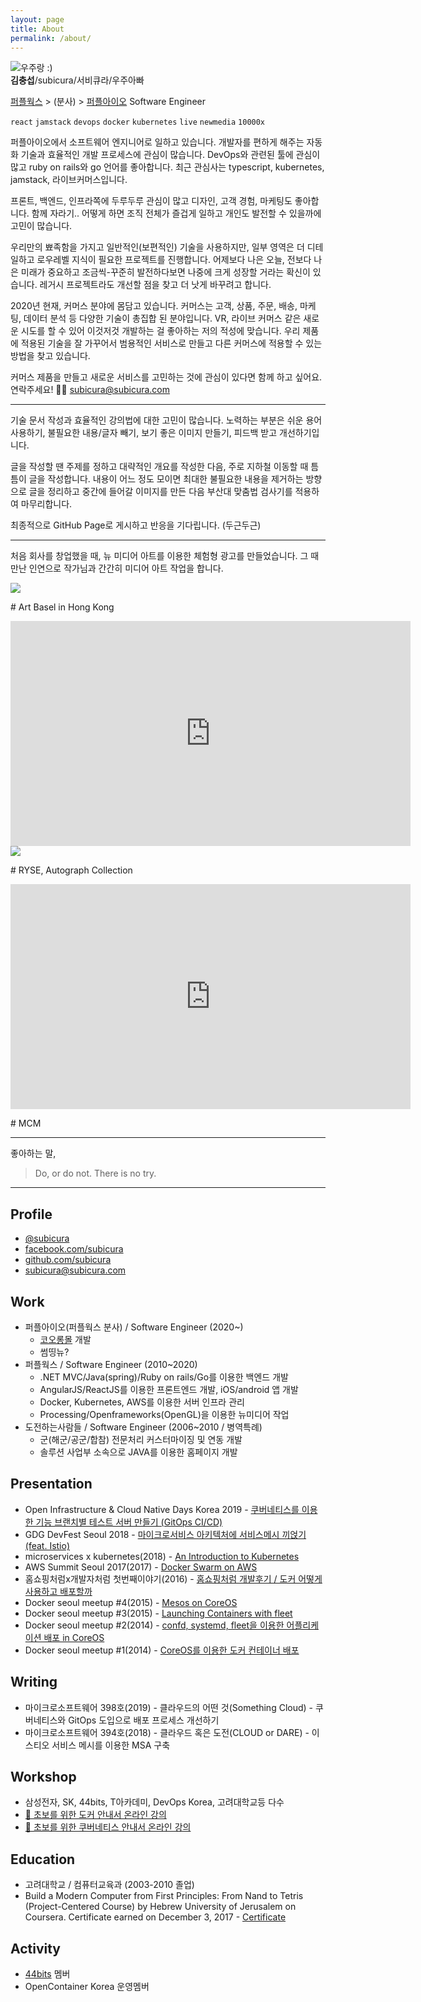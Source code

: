 ```yaml
---
layout: page
title: About
permalink: /about/
---
```


<div class="profile">
    <img class="profile-img" src="/assets/images/me_2020.jpg" alt="우주랑 :)" />
    <div class="name"><b>김충섭</b>/subicura/서비큐라/우주아빠</div>
</div>

[퍼플웍스](http://purpleworks.co.kr) > (분사) > [퍼플아이오](http://purple.io) Software Engineer

`react` `jamstack` `devops` `docker` `kubernetes` `live` `newmedia` `10000x`

퍼플아이오에서 소프트웨어 엔지니어로 일하고 있습니다. 개발자를 편하게 해주는 자동화 기술과 효율적인 개발 프로세스에 관심이 많습니다. DevOps와 관련된 툴에 관심이 많고 ruby on rails와 go 언어를 좋아합니다. 최근 관심사는 typescript, kubernetes, jamstack, 라이브커머스입니다.

프론트, 백엔드, 인프라쪽에 두루두루 관심이 많고 디자인, 고객 경험, 마케팅도 좋아합니다. 함께 자라기.. 어떻게 하면 조직 전체가 즐겁게 일하고 개인도 발전할 수 있을까에 고민이 많습니다.

우리만의 뾰족함을 가지고 일반적인(보편적인) 기술을 사용하지만, 일부 영역은 더 디테일하고 로우레벨 지식이 필요한 프로젝트를 진행합니다. 어제보다 나은 오늘, 전보다 나은 미래가 중요하고 조금씩-꾸준히 발전하다보면 나중에 크게 성장할 거라는 확신이 있습니다. 레거시 프로젝트라도 개선할 점을 찾고 더 낫게 바꾸려고 합니다.

2020년 현재, 커머스 분야에 몸담고 있습니다. 커머스는 고객, 상품, 주문, 배송, 마케팅, 데이터 분석 등 다양한 기술이 총집합 된 분야입니다. VR, 라이브 커머스 같은 새로운 시도를 할 수 있어 이것저것 개발하는 걸 좋아하는 저의 적성에 맞습니다. 우리 제품에 적용된 기술을 잘 가꾸어서 범용적인 서비스로 만들고 다른 커머스에 적용할 수 있는 방법을 찾고 있습니다.

커머스 제품을 만들고 새로운 서비스를 고민하는 것에 관심이 있다면 함께 하고 싶어요. 연락주세요! 🙋‍♂️ subicura@subicura.com

---

기술 문서 작성과 효율적인 강의법에 대한 고민이 많습니다. 노력하는 부분은 쉬운 용어 사용하기, 불필요한 내용/글자 빼기, 보기 좋은 이미지 만들기, 피드백 받고 개선하기입니다.

글을 작성할 땐 주제를 정하고 대략적인 개요를 작성한 다음, 주로 지하철 이동할 때 틈틈이 글을 작성합니다. 내용이 어느 정도 모이면 최대한 불필요한 내용을 제거하는 방향으로 글을 정리하고 중간에 들어갈 이미지를 만든 다음 부산대 맞춤법 검사기를 적용하여 마무리합니다.

최종적으로 GitHub Page로 게시하고 반응을 기다립니다. (두근두근)

---

처음 회사를 창업했을 때, 뉴 미디어 아트를 이용한 체험형 광고를 만들었습니다. 그 때 만난 인연으로 작가님과 간간히 미디어 아트 작업을 합니다.

<img class="profile-img" src="/assets/images/evermore.jpg" />

\# Art Basel in Hong Kong

<iframe title="vimeo-player" src="https://player.vimeo.com/video/277851921" width="640" height="360" frameborder="0" allowfullscreen></iframe>

<img class="profile-img" src="/assets/images/rysehotel.jpg" />

\# RYSE, Autograph Collection

<iframe src="https://player.vimeo.com/video/30174338" width="640" height="360" frameborder="0" allow="autoplay; fullscreen" allowfullscreen></iframe>

\# MCM


---

좋아하는 말,

> Do, or do not. There is no try.

---

## Profile

- <i class="nf nf-fa-twitter"></i> [@subicura](https://twitter.com/subicura/)
- <i class="nf nf-fa-facebook"></i> [facebook.com/subicura](https://www.facebook.com/subicura)
- <i class="nf nf-fa-github"></i> [github.com/subicura](https://github.com/subicura/)
- <i class="nf nf-oct-mail"></i> [subicura@subicura.com](mailto:subicura@subicura.com)

## Work

- 퍼플아이오(퍼플웍스 분사) / Software Engineer (2020~)
  - [코오롱몰](https://kolonmall.com) 개발
  - 썸띵뉴?
- 퍼플웍스 / Software Engineer (2010~2020)
  - .NET MVC/Java(spring)/Ruby on rails/Go를 이용한 백엔드 개발
  - AngularJS/ReactJS를 이용한 프론트엔드 개발, iOS/android 앱 개발
  - Docker, Kubernetes, AWS를 이용한 서버 인프라 관리
  - Processing/Openframeworks(OpenGL)을 이용한 뉴미디어 작업
- 도전하는사람들 / Software Engineer (2006~2010 / 병역특례)
  - 군(해군/공군/합참) 전문처리 커스터마이징 및 연동 개발
  - 솔루션 사업부 소속으로 JAVA를 이용한 홈페이지 개발

## Presentation
 
- Open Infrastructure & Cloud Native Days Korea 2019 - [쿠버네티스를 이용한 기능 브랜치별 테스트 서버 만들기 (GitOps CI/CD)](https://drive.google.com/file/d/1WdMCzC-L7uY2qExGSZAXOWWvU_CobPvu/view)
- GDG DevFest Seoul 2018 - [마이크로서비스 아키텍처에 서비스메시 끼얹기 (feat. Istio)](https://drive.google.com/open?id=1ZfGEN5WmHENxkOH3Lr8roL2aSYF9Qpp4)
- microservices x kubernetes(2018) - [An Introduction to Kubernetes](https://subicura.com/remark/kubernetes-intro.html)
- AWS Summit Seoul 2017(2017) - [Docker Swarm on AWS](https://youtu.be/16LNWMqphOA)
- 홈쇼핑처럼x개발자처럼 첫번째이야기(2016) - [홈쇼핑처럼 개발후기 / 도커 어떻게 사용하고 배포할까](https://www.facebook.com/purpleworks.co.kr/videos/1206111219462679/)
- Docker seoul meetup #4(2015) - [Mesos on CoreOS](https://www.slideshare.net/subicura/mesos-on-coreos)
- Docker seoul meetup #3(2015) - [Launching Containers with fleet](https://www.slideshare.net/subicura/launching-containers-with-fleet)
- Docker seoul meetup #2(2014) - [confd, systemd, fleet을 이용한 어플리케이션 배포 in CoreOS](https://www.slideshare.net/subicura/confd-systemd-fleet-in-coreos)
- Docker seoul meetup #1(2014) - [CoreOS를 이용한 도커 컨테이너 배포](https://www.slideshare.net/subicura/coreos-38279596)

## Writing

- 마이크로소프트웨어 398호(2019) - 클라우드의 어떤 것(Something Cloud) - 쿠버네티스와 GitOps 도입으로 배포 프로세스 개선하기
- 마이크로소프트웨어 394호(2018) - 클라우드 혹은 도전(CLOUD or DARE) - 이스티오 서비스 메시를 이용한 MSA 구축

## Workshop

- 삼성전자, SK, 44bits, T아카데미, DevOps Korea, 고려대학교등 다수
- [🌱 초보를 위한 도커 안내서 온라인 강의](https://bit.ly/inflearn-docker)
- [🌱 초보를 위한 쿠버네티스 안내서 온라인 강의](https://bit.ly/inflearn-k8s-link)

## Education

- 고려대학교 / 컴퓨터교육과 (2003-2010 졸업)
- Build a Modern Computer from First Principles: From Nand to Tetris (Project-Centered Course) by Hebrew University of Jerusalem on Coursera. Certificate earned on December 3, 2017 - [Certificate](https://www.coursera.org/account/accomplishments/certificate/KLLZW83NATXF)

## Activity

- [44bits](https://www.44bits.io/ko) 멤버
- OpenContainer Korea 운영멤버
